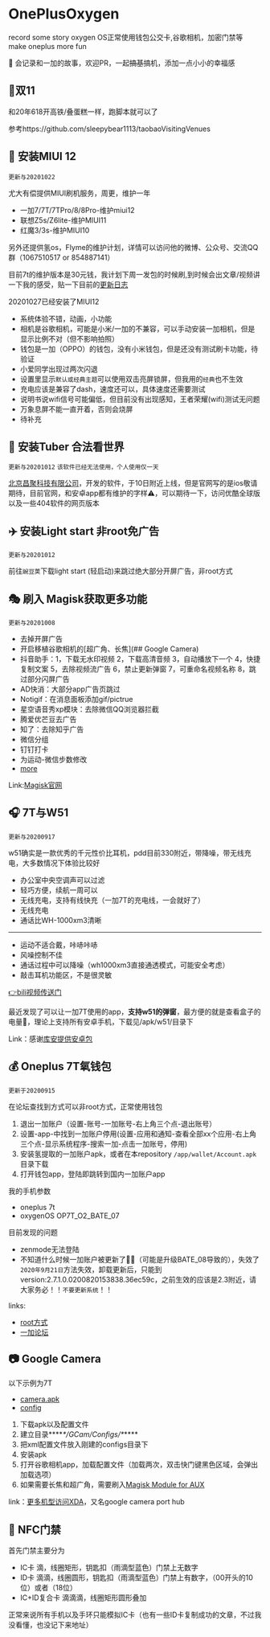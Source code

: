 # OnePlusOxygen
record some story oxygen OS正常使用钱包公交卡,谷歌相机，加密门禁等 make oneplus more fun

🙏 会记录和一加的故事，欢迎PR，一起~~搞基~~搞机，添加一点小小的幸福感

## 🛒双11

和20年618开高铁/叠蛋糕一样，跑脚本就可以了

参考https://github.com/sleepybear1113/taobaoVisitingVenues





## 📱 安装MIUI 12

`更新与20201022`

尤大有偿提供MIUI刷机服务，周更，维护一年
- 一加7/7T/7TPro/8/8Pro-维护miui12
- 联想Z5s/Z6lite-维护MIUI11
- 红魔3/3s-维护MIUI10

另外还提供氢os，Flyme的维护计划，详情可以访问他的微博、公众号、交流QQ群（1067510517 or 854887141）

目前7t的维护版本是30元钱，我计划下周一发包的时候刷,到时候会出文章/视频讲一下我的感受，贴一下目前的[更新日志](https://docs.qq.com/doc/DSGRiTHVaTnhqUUJx)

20201027已经安装了MIUI12

- 系统体验不错，动画，小功能
- 相机是谷歌相机，可能是小米/一加的不兼容，可以手动安装一加相机，但是显示比例不对（但不影响拍照）
- 钱包是一加（OPPO）的钱包，没有小米钱包，但是还没有测试刷卡功能，待验证
- 小爱同学出现过两次闪退
- 设置里显示`默认或经典主题`可以使用双击亮屏锁屏，但我用的`经典`也不生效
- 充电应该是兼容了dash，速度还可以，具体速度还需要测试
- 说明书说wifi信号可能偏低，但目前没有出现感知，王者荣耀(wifi)测试无问题
- 万象息屏不能一直开着，否则会烧屏
- 待补充








## 🧱 安装Tuber 合法看世界

`更新与20201012`
`该软件已经无法使用，个人使用仅一天`

[北京昌聚科技有限公司](http://tuber.cn/)，开发的软件，于10日附近上线，但是官网写的是ios敬请期待，目前官网，和安卓app都有维护的字样⚠️，可以期待一下，访问优酷全球版以及一些404软件的网页版本





## ✈️ 安装Light start 非root免广告

`更新与20201012`

前往`豌豆荚`下载light start (轻启动)来跳过绝大部分开屏广告，非root方式





## 🎭 刷入 Magisk获取更多功能

`更新与20201008`

- 去掉开屏广告
- 开启移植谷歌相机的[超广角、长焦](## Google Camera)
- 抖音助手：1，下载无水印视频 2，下载高清音频 3，自动播放下一个 4，快捷复制文案 5，去除视频流广告 6，禁止更新弹窗 7，可重命名视频名称 8，跳过部分闪屏广告
- AD快消：大部分app广告页跳过
- Notigif：在消息面板添加gif/pictrue
- 星空语音秀xp模块：去除微信QQ浏览器拦截
- 腾爱优芒豆去广告
- 知了：去除知乎广告
- 微信分组
- 钉钉打卡
- 为运动-微信步数修改
- [more](https://repo.xposed.info/module-overview)

Link:[Magisk官网](https://magiskmanager.com/)





## 🎧 7T与W51

`更新与20200917`

w51确实是一款优秀的千元性价比耳机，pdd目前330附近，带降噪，带无线充电，大多数情况下体验比较好

- 办公室中央空调声可以过滤
- 轻巧方便，续航一周可以
- 无线充电，支持有线快充（一加7T的充电线，一会就好了）
- 无线充电
- 通话比WH-1000xm3清晰

---

- 运动不适合戴，咔哧咔哧
- 风噪控制不佳
- 通话过程中可以降噪（wh1000xm3直接通透模式，可能安全考虑）
- 敲击耳机功能区，不是很灵敏

[👉bili视频传送门](https://www.bilibili.com/video/BV1kK411N7YM/)

最近发现了可以让一加7T使用的app，**支持w51的弹窗**，最方便的就是查看盒子的电量🔋，理论上支持所有安卓手机，下载见/apk/w51/目录下

Link：感谢[库安提供安卓包](https://www.coolapk.com/apk/com.mepride.encopop)





## 💰 Oneplus 7T氧钱包

`更新于20200915`

在论坛查找到方式可以非root方式，正常使用钱包

1. 退出一加账户（设置-账号-一加账号-右上角三个点-退出账号）
2. 设置-app-中找到一加账户停用(设置-应用和通知-查看全部xx个应用-右上角三个点-显示系统程序-搜索一加-点击一加账号，停用)
3. 安装氢提取的一加账户apk，或者在本repository  `/app/wallet/Account.apk` 目录下载
4. 打开钱包app，登陆即跳转到国内一加账户app

我的手机参数

- oneplus 7t
- oxygenOS OP7T_O2_BATE_07

目前发现的问题
- zenmode无法登陆
- 不知道什么时候一加账户被更新了🤷‍♂️（可能是升级BATE_08导致的），失效了`2020年9月21日`方法失效，卸载更新后，只能到version:2.7.1.0.0200820153838.36ec59c，之前生效的应该是2.3附近，请大家务必！！`不要更新系统`！！

links:
- [root方式](https://github.com/kiritoxkiriko/HookOPAccount)
- [一加论坛](https://www.oneplusbbs.com/thread-5503658-1.html)



## 📷 Google Camera

以下示例为7T

- [camera.apk](https://f.celsoazevedo.com/file/cfiles/gcm1/GCam_7.2.010_Urnyx05-v2.3.apk)
- [config](https://www.celsoazevedo.com/files/android/p/f/2020/02/nameless-v6_urnyx-v2.2.xml)

1. 下载apk以及配置文件
2. 建立目录***\**\*/GCam/Configs/\**\****
3. 把xml配置文件放入刚建的configs目录下
4. 安装apk
5. 打开谷歌相机app，加载配置文件（加载两次，双击快门键黑色区域，会弹出加载选项）
6. 如果需要长焦和超广角，需要刷入[Magisk Module for AUX](https://forum.xda-developers.com/oneplus-7-pro/themes/gcam-enabling-aux-camera-t3935086)

link：[更多机型访问XDA](https://www.xda-developers.com/google-camera-port-hub/)，又名google camera port hub



## 🚪 NFC门禁

首先门禁主要分为

- IC卡 滴，线圈矩形，钥匙扣（雨滴型蓝色）门禁上无数字
- ID卡 滴滴，线圈圆形，钥匙扣（雨滴型蓝色）门禁上有数字，（00开头的10位）或者（18位）
- IC+ID复合卡 滴滴滴，线圈矩形圆形叠加

正常来说所有手机以及手环只能模拟IC卡（也有一些ID卡复制成功的文章，不过我没看懂，也没记下来地址）
